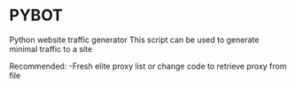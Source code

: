 # PYBOT
Python website traffic generator
This script can be used to generate minimal traffic to a site


Recommended:
-Fresh elite proxy list or change code to retrieve proxy from file

